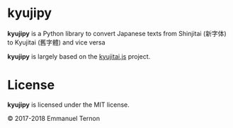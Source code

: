 # kyujipy
**kyujipy** is a  Python library to convert Japanese texts from Shinjitai (新字体) to Kyujitai (舊字體) and vice versa

**kyujipy** is largely based on the [kyujitai.js](https://github.com/hakatashi/kyujitai.js) project.

# License
**kyujipy** is licensed under the MIT license.

© 2017-2018 Emmanuel Ternon
